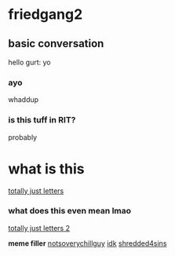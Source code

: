 # friedgang2
## basic conversation
hello
gurt: yo
### ayo
whaddup
### is this tuff in RIT?
probably
# what is this
[totally just letters](https://raw.githubusercontent.com/Brianteruya/friedgang2/refs/heads/main/Screenshot%202021-03-03%20145554.jpg)
### what does this even mean lmao
[totally just letters 2](https://raw.githubusercontent.com/Brianteruya/friedgang2/refs/heads/main/Screenshot%202021-02-03%20160829.jpg)

**meme filler**
[notsoverychillguy](https://raw.githubusercontent.com/Brianteruya/friedgang2/refs/heads/main/mern.png)
[idk](https://raw.githubusercontent.com/Brianteruya/friedgang2/refs/heads/main/taump.jpg)
[shredded4sins](https://raw.githubusercontent.com/Brianteruya/friedgang2/refs/heads/main/obama%20picture.jpg)

